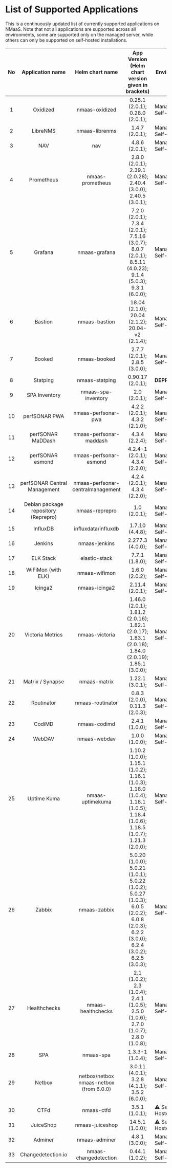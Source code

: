 # List of Supported Applications

This is a continuously updated list of currently supported applications on NMaaS. Note that not all applications are supported across all environments, some are supported only on the managed server, while others can only be supported on self-hosted installations.

| No |           Application name           |             Helm chart name             |                                             App Version (Helm chart version given in brackets)                                             | Environment           |
|:--:|:------------------------------------:|:---------------------------------------:|:------------------------------------------------------------------------------------------------------------------------------------------:|-----------------------|
|  1 | Oxidized                             | nmaas-oxidized                          | 0.25.1 (2.0.1); 0.28.0 (2.0.1);                                                                                                            | Managed + Self-Hosted |
|  2 | LibreNMS                             | nmaas-librenms                          | 1.4.7 (2.0.1);                                                                                                                             | Managed + Self-Hosted |
|  3 | NAV                                  | nav                                     | 4.8.6 (2.0.1);                                                                                                                             | Managed + Self-Hosted |
|  4 | Prometheus                           | nmaas-prometheus                        | 2.8.0 (2.0.1); 2.39.1 (2.0.28); 2.40.4 (3.0.0); 2.40.5 (3.0.1);                                                                            | Managed + Self-Hosted |
|  5 | Grafana                              | nmaas-grafana                           | 7.2.0 (2.0.1); 7.3.4 (2.0.1); 7.5.16 (3.0.7); 8.0.7 (2.0.1); 8.5.11 (4.0.23); 9.1.4 (5.0.3); 9.3.1 (6.0.0);                                | Managed + Self-Hosted |
|  6 | Bastion                              | nmaas-bastion                           | 18.04 (2.1.0); 20.04 (2.1.2); 20.04-v2 (2.1.4);                                                                                            | Managed + Self-Hosted |
|  7 | Booked                               | nmaas-booked                            | 2.7.7 (2.0.1); 2.8.5 (3.0.0);                                                                                                              | Managed + Self-Hosted |
|  8 | Statping                             | nmaas-statping                          | 0.90.17 (2.0.1);                                                                                                                           | **DEPRECATED**        |
|  9 | SPA Inventory                        | nmaas-spa-inventory                     | 2.0 (2.0.1);                                                                                                                               | Managed + Self-Hosted |
| 10 | perfSONAR PWA                        | nmaas-perfsonar-pwa                     | 4.2.2 (2.0.1); 4.3.2 (2.1.0);                                                                                                              | Managed + Self-Hosted |
| 11 | perfSONAR MaDDash                    | nmaas-perfsonar-maddash                 | 4.3.4 (2.2.4);                                                                                                                             | Managed + Self-Hosted |
| 12 | perfSONAR esmond                     | nmaas-perfsonar-esmond                  | 4.2.4-1 (2.0.1); 4.3.4 (2.2.0);                                                                                                            | Managed + Self-Hosted |
| 13 | perfSONAR Central Management         | nmaas-perfsonar-centralmanagement       | 4.2.4 (2.0.1); 4.3.4 (2.2.0);                                                                                                              | Managed + Self-Hosted |
| 14 | Debian package repository (Reprepro) | nmaas-reprepro                          | 1.0 (2.0.1);                                                                                                                               | Managed + Self-Hosted |
| 15 | InfluxDB                             | influxdata/influxdb                     | 1.7.10 (4.4.8);                                                                                                                            | Managed + Self-Hosted |
| 16 | Jenkins                              | nmaas-jenkins                           | 2.277.3 (4.0.0);                                                                                                                           | Managed + Self-Hosted |
| 17 | ELK Stack                            | elastic-stack                           | 7.7.1 (1.8.0);                                                                                                                             | Managed + Self-Hosted |
| 18 | WiFiMon (with ELK)                   | nmaas-wifimon                           | 1.6.0 (2.0.2);                                                                                                                             | Managed + Self-Hosted |
| 19 | Icinga2                              | nmaas-icinga2                           | 2.11.4 (2.0.1);                                                                                                                            | Managed + Self-Hosted |
| 20 | Victoria Metrics                     | nmaas-victoria                          | 1.46.0 (2.0.1); 1.81.2 (2.0.16); 1.82.1 (2.0.17); 1.83.1 (2.0.18); 1.84.0 (2.0.19); 1.85.1 (3.0.0);                                        | Managed + Self-Hosted |
| 21 | Matrix / Synapse                     | nmaas-matrix                            | 1.22.1 (3.0.1);                                                                                                                            | Managed + Self-Hosted |
| 22 | Routinator                           | nmaas-routinator                        | 0.8.3 (2.0.0), 0.11.3 (2.0.3);                                                                                                             | Managed + Self-Hosted |
| 23 | CodiMD                               | nmaas-codimd                            | 2.4.1 (1.0.0);                                                                                                                             | Managed + Self-Hosted |
| 24 | WebDAV                               | nmaas-webdav                            | 1.0.0 (1.0.0);                                                                                                                             | Managed + Self-Hosted |
| 25 | Uptime Kuma                          | nmaas-uptimekuma                        | 1.10.2 (1.0.0); 1.15.1 (1.0.2); 1.16.1 (1.0.3); 1.18.0 (1.0.4); 1.18.1 (1.0.5); 1.18.4 (1.0.6); 1.18.5 (1.0.7);  1.21.3 (2.0.0);           | Managed + Self-Hosted |
| 26 | Zabbix                               | nmaas-zabbix                            | 5.0.20 (1.0.0); 5.0.21 (1.0.1); 5.0.22 (1.0.2); 5.0.27 (1.0.3); 6.0.5 (2.0.2); 6.0.8 (2.0.3); 6.2.2 (3.0.0); 6.2.4 (3.0.2); 6.2.5 (3.0.3); | Managed + Self-Hosted |
| 27 | Healthchecks                         | nmaas-healthchecks                      | 2.1 (1.0.2); 2.3 (1.0.4); 2.4.1 (1.0.5); 2.5.0 (1.0.6); 2.7.0 (1.0.7); 2.8.0 (1.0.8);                                                      | Managed + Self-Hosted |
| 28 | SPA                                  | nmaas-spa                               | 1.3.3-1 (1.0.4);                                                                                                                           | Managed + Self-Hosted |
| 29 | Netbox                               | netbox/netbox nmaas-netbox (from 6.0.0) | 3.0.11 (4.0.1); 3.2.8 (4.1.1);  3.5.2 (6.0.0);                                                                                             | Managed + Self-Hosted |
| 30 | CTFd                                 | nmaas-ctfd                              | 3.5.1 (1.0.1);                                                                                                                             | :warning: Self-Hosted |
| 31 | JuiceShop                            | nmaas-juiceshop                         | 14.5.1 (1.0.0);                                                                                                                            | :warning: Self-Hosted |
| 32 | Adminer                              | nmaas-adminer                           | 4.8.1 (3.0.0);                                                                                                                             | Managed + Self-Hosted |
| 33 | Changedetection.io                   | nmaas-changedetection                   | 0.44.1 (1.0.2);                                                                                                                            | Managed + Self-Hosted |
